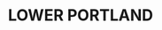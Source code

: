 ---
lastmod: '2025-04-06T06:05:20+00:00'
latitude: -33.466271
layout: suburb
longitude: 150.88744
postcode: '2756'
state: NSW
title: LOWER PORTLAND
url: /nsw/lower-portland/
---